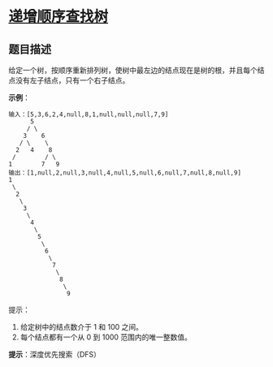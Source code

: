 # [递增顺序查找树][Title]

## 题目描述

给定一个树，按顺序重新排列树，使树中最左边的结点现在是树的根，并且每个结点没有左子结点，只有一个右子结点。

**示例**：

    输入：[5,3,6,2,4,null,8,1,null,null,null,7,9]
          5
         / \
        3    6
       / \    \
      2   4    8
     /        / \
    1        7   9
    输出：[1,null,2,null,3,null,4,null,5,null,6,null,7,null,8,null,9]
    1
     \
      2
       \
        3
         \
          4
           \
            5
             \
              6
               \
                7
                 \
                  8
                   \
                    9

提示：

1. 给定树中的结点数介于 1 和 100 之间。
1. 每个结点都有一个从 0 到 1000 范围内的唯一整数值。

**提示**：深度优先搜索（DFS）

[Title]: https://leetcode-cn.com/problems/increasing-order-search-tree/description/